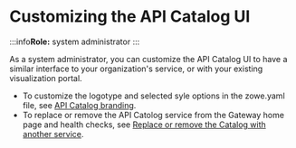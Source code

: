# Customizing the API Catalog UI

:::info**Role:** system administrator
:::

As a system administrator, you can customize the API Catalog UI to have a similar interface to your organization's service, or with your existing visualization portal.

* To customize the logotype and selected syle options in the zowe.yaml file, see [API Catalog branding](./api-mediation/api-catalog-configuration/#api-catalog-branding).
* To replace or remove the API Catolog service from the Gateway home page and health checks, see [Replace or remove the Catalog with another service](./api-mediation/api-gateway-configuration/#replace-or-remove-the-catalog-with-another-service).